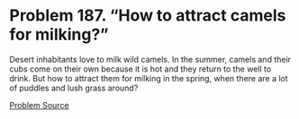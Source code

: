 # Problem 187. “How to attract camels for milking?”

Desert inhabitants love to milk wild camels. In the summer, camels and their cubs come on their own because it is hot and they return to the well to drink. But how to attract them for milking in the spring, when there are a lot of puddles and lush grass around?

[Problem Source](https://www.trizland.ru/tasks/1286/)